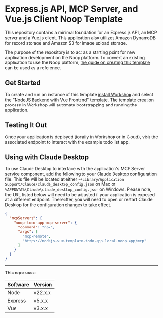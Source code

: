 # Express.js API, MCP Server, and Vue.js Client Noop Template

This repository contains a minimal foundation for an Express.js API, an MCP server and a Vue.js client. This application also utilizes Amazon DynamoDB for record storage and Amazon S3 for image upload storage.

The purpose of the repository is to act as a starting point for new application development on the Noop platform. To convert an existing application to use the Noop platform, [the guide on creating this template](https://noop.dev/blog/launch-nodejs-vue-monorepo/) can be used as a reference.

## Get Started

To create and run an instance of this template [install Workshop](https://noop.dev/docs/installation/) and select the "NodeJS Backend with Vue Frontend" template. The template creation process in Workshop will automate bootstrapping and running the application.

## Testing It Out

Once your application is deployed (locally in Workshop or in Cloud), visit the associated endpoint to interact with the example todo list app.

## Using with Claude Desktop

To use Claude Desktop to interface with the application's MCP Server service component, add the following to your Claude Desktop configuration file. This file will be located at either `~/Library/Application Support/Claude/claude_desktop_config.json` on Mac or `%APPDATA%\Claude\claude_desktop_config.json` on Windows. Please note, the URL listed below will need to be adjusted if your application is exposed at a different endpoint. Thereafter, you will need to open or restart Claude Desktop for the configuration changes to take effect.

```json
{
  "mcpServers": {
    "noop-todo-app-mcp-server": {
      "command": "npx",
      "args": [
        "mcp-remote",
        "https://nodejs-vue-template-todo-app.local.noop.app/mcp"
      ]
    }
  }
}
```

---

This repo uses:

| Software | Version |
| -------- | ------- |
| Node     | v22.x.x |
| Express  | v5.x.x  |
| Vue      | v3.x.x  |
